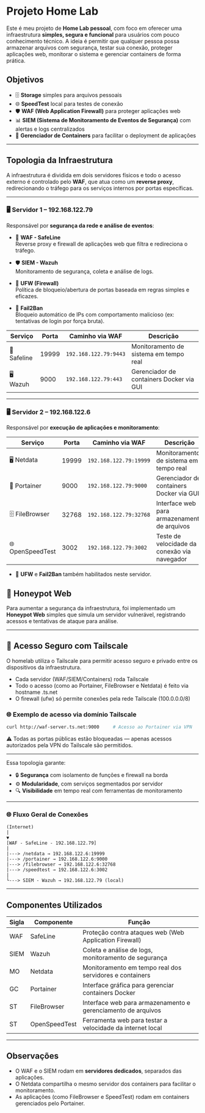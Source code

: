 # Projeto Home Lab

Este é meu projeto de **Home Lab pessoal**, com foco em oferecer uma infraestrutura **simples, segura e funcional** para usuários com pouco conhecimento técnico. A ideia é permitir que qualquer pessoa possa armazenar arquivos com segurança, testar sua conexão, proteger aplicações web, monitorar o sistema e gerenciar containers de forma prática.

## Objetivos

- 🗄️ **Storage** simples para arquivos pessoais
- 🌐 **SpeedTest** local para testes de conexão
- 🛡️ **WAF (Web Application Firewall)** para proteger aplicações web
- 📊 **SIEM (Sistema de Monitoramento de Eventos de Segurança)** com alertas e logs centralizados
- 🧱 **Gerenciador de Containers** para facilitar o deployment de aplicações

---

## Topologia da Infraestrutura

A infraestrutura é dividida em dois servidores físicos e todo o acesso externo é controlado pelo **WAF**, que atua como um **reverse proxy**, redirecionando o tráfego para os serviços internos por portas específicas.

---

### 🖥️ Servidor 1 – 192.168.122.79

Responsável por **segurança da rede e análise de eventos**:

- 🔐 **WAF - SafeLine**  
  Reverse proxy e firewall de aplicações web que filtra e redireciona o tráfego.

- 🛡️ **SIEM - Wazuh**  
  Monitoramento de segurança, coleta e análise de logs.

- 🧱 **UFW (Firewall)**  
  Política de bloqueio/abertura de portas baseada em regras simples e eficazes.

- 🚫 **Fail2Ban**  
  Bloqueio automático de IPs com comportamento malicioso (ex: tentativas de login por força bruta).

| Serviço     | Porta | Caminho via WAF       | Descrição                                |
| ----------- | ----- | --------------------- | ---------------------------------------- |
| 🧱 Safeline | 19999 | `192.168.122.79:9443` | Monitoramento de sistema em tempo real   |
| 🖥️ Wazuh    | 9000  | `192.168.122.79:443`  | Gerenciador de containers Docker via GUI |

---

### 🖥️ Servidor 2 – 192.168.122.6

Responsável por **execução de aplicações e monitoramento**:

| Serviço          | Porta | Caminho via WAF        | Descrição                                    |
| ---------------- | ----- | ---------------------- | -------------------------------------------- |
| 🖥️ Netdata       | 19999 | `192.168.122.79:19999` | Monitoramento de sistema em tempo real       |
| 🧱 Portainer     | 9000  | `192.168.122.79:9000`  | Gerenciador de containers Docker via GUI     |
| 🗄️ FileBrowser   | 32768 | `192.168.122.79:32768` | Interface web para armazenamento de arquivos |
| 🌐 OpenSpeedTest | 3002  | `192.168.122.79:3002`  | Teste de velocidade da conexão via navegador |

- 🔐 **UFW** e **Fail2Ban** também habilitados neste servidor.

## 🐝 Honeypot Web

Para aumentar a segurança da infraestrutura, foi implementado um **Honeypot Web** simples que simula um servidor vulnerável, registrando acessos e tentativas de ataque para análise.

---

## 🔐 Acesso Seguro com Tailscale

O homelab utiliza o Tailscale para permitir acesso seguro e privado entre os dispositivos da infraestrutura.

- Cada servidor (WAF/SIEM/Containers) roda Tailscale
- Todo o acesso (como ao Portainer, FileBrowser e Netdata) é feito via hostname .ts.net
- O firewall (ufw) só permite conexões pela rede Tailscale (100.0.0.0/8)

### 🌐 Exemplo de acesso via domínio Tailscale

```bash
curl http://waf-server.ts.net:9000     # Acesso ao Portainer via VPN
```

⚠️ Todas as portas públicas estão bloqueadas — apenas acessos autorizados pela VPN do Tailscale são permitidos.

---

Essa topologia garante:

- 🔒 **Segurança** com isolamento de funções e firewall na borda
- ⚙️ **Modularidade**, com serviços segmentados por servidor
- 🔍 **Visibilidade** em tempo real com ferramentas de monitoramento

---

### 🌐 Fluxo Geral de Conexões

```
(Internet)
|
▼
[WAF - SafeLine - 192.168.122.79]
|
|---> /netdata → 192.168.122.6:19999
|---> /portainer → 192.168.122.6:9000
|---> /filebrowser → 192.168.122.6:32768
|---> /speedtest → 192.168.122.6:3002
|
└---> SIEM - Wazuh → 192.168.122.79 (local)
```

---

## Componentes Utilizados

| Sigla | Componente    | Função                                                       |
| ----- | ------------- | ------------------------------------------------------------ |
| WAF   | SafeLine      | Proteção contra ataques web (Web Application Firewall)       |
| SIEM  | Wazuh         | Coleta e análise de logs, monitoramento de segurança         |
| MO    | Netdata       | Monitoramento em tempo real dos servidores e containers      |
| GC    | Portainer     | Interface gráfica para gerenciar containers Docker           |
| ST    | FileBrowser   | Interface web para armazenamento e gerenciamento de arquivos |
| ST    | OpenSpeedTest | Ferramenta web para testar a velocidade da internet local    |

---

## Observações

- O WAF e o SIEM rodam em **servidores dedicados**, separados das aplicações.
- O Netdata compartilha o mesmo servidor dos containers para facilitar o monitoramento.
- As aplicações (como FileBrowser e SpeedTest) rodam em containers gerenciados pelo Portainer.
